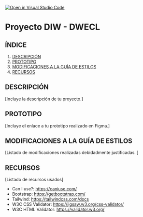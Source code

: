 [![Open in Visual Studio Code](https://classroom.github.com/assets/open-in-vscode-c66648af7eb3fe8bc4f294546bfd86ef473780cde1dea487d3c4ff354943c9ae.svg)](https://classroom.github.com/online_ide?assignment_repo_id=9734817&assignment_repo_type=AssignmentRepo)
# Proyecto DIW - DWECL

## ÍNDICE   
1. [DESCRIPCIÓN](#id1)
2. [PROTOTIPO](#id2)
3. [MODIFICACIONES A LA GUÍA DE ESTILOS](#id3)
4. [RECURSOS](#id4)

## DESCRIPCIÓN<a name="id1"></a>
[Incluye la descripción de tu proyecto.]

## PROTOTIPO<a name="id2"></a>
[Incluye el enlace a tu prototipo realizado en Figma.]

## MODIFICACIONES A LA GUÍA DE ESTILOS<a name="id3"></a>
[Listado de modificaciones realizadas debidadmente justificadas. ]

## RECURSOS<a name="id4"></a>
[Listado de recursos usados]

- Can I use?: https://caniuse.com/
- Bootstrap: https://getbootstrap.com/
- Tailwind: https://tailwindcss.com/docs
- W3C CSS Validator: https://jigsaw.w3.org/css-validator/
- W3C HTML Validator: https://validator.w3.org/
